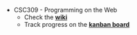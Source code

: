 * CSC309 - Programming on the Web 
  * Check the **[wiki](https://github.com/csc309-winter-2019/team38/wiki)**
  * Track progress on the **[kanban board](https://github.com/csc309-winter-2019/team38/projects/1)**
